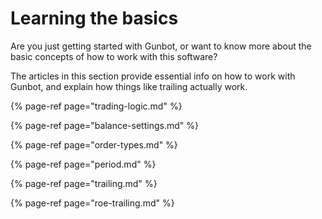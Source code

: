 # Learning the basics

Are you just getting started with Gunbot, or want to know more about the basic concepts of how to work with this software? 

The articles in this section provide essential info on how to work with Gunbot, and explain how things like trailing actually work.

{% page-ref page="trading-logic.md" %}

{% page-ref page="balance-settings.md" %}

{% page-ref page="order-types.md" %}

{% page-ref page="period.md" %}

{% page-ref page="trailing.md" %}

{% page-ref page="roe-trailing.md" %}

